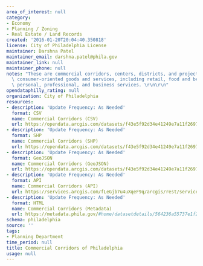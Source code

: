 ```yaml
---
area_of_interest: null
category:
- Economy
- Planning / Zoning
- Real Estate / Land Records
created: '2016-01-20T20:04:40.350818'
license: City of Philadelphia License
maintainer: Darshna Patel
maintainer_email: darshna.patel@phila.gov
maintainer_link: null
maintainer_phone: null
notes: "These are commercial corridors, centers, districts, and projects that provide\
  \ consumer-oriented goods and services, including retail, food and beverage, and\
  \ personal, professional, and business services. \r\n\r\n"
opendataphilly_rating: null
organization: City of Philadelphia
resources:
- description: 'Update Frequency: As Needed'
  format: CSV
  name: Commercial Corridors (CSV)
  url: https://opendata.arcgis.com/datasets/f43e5f92d34e41249e7a11f269792d11_0.csv
- description: 'Update Frequency: As Needed'
  format: SHP
  name: Commercial Corridors (SHP)
  url: https://opendata.arcgis.com/datasets/f43e5f92d34e41249e7a11f269792d11_0.zip
- description: 'Update Frequency: As Needed'
  format: GeoJSON
  name: Commercial Corridors (GeoJSON)
  url: https://opendata.arcgis.com/datasets/f43e5f92d34e41249e7a11f269792d11_0.geojson
- description: 'Update Frequency: As Needed'
  format: API
  name: Commercial Corridors (API)
  url: https://services.arcgis.com/fLeGjb7u4uXqeF9q/arcgis/rest/services/Commercial_Corridors/FeatureServer/0/query?outFields=*&where=1%3D1
- description: 'Update Frequency: As Needed'
  format: HTML
  name: Commercial Corridors (Metadata)
  url: https://metadata.phila.gov/#home/datasetdetails/564236a55737e1f263ae5e3f/representationdetails/56423a4e902dbdd813db9a55/
schema: philadelphia
source: ''
tags:
- Planning Department
time_period: null
title: Commercial Corridors of Philadelphia
usage: null
---
```


